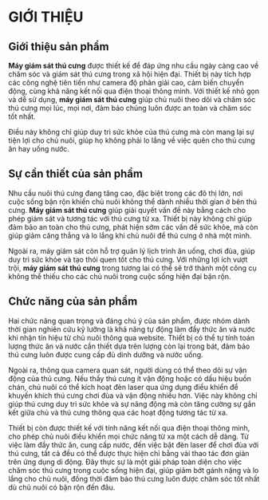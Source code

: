 
# GIỚI THIỆU

## Giới thiệu sản phẩm

**Máy giám sát thú cưng** được thiết kế để đáp ứng nhu cầu ngày càng cao về chăm sóc và giám sát thú cưng trong xã hội hiện đại. Thiết bị này tích hợp các công nghệ tiên tiến như camera độ phân giải cao, cảm biến chuyển động, cùng khả năng kết nối qua điện thoại thông minh. Với thiết kế nhỏ gọn và dễ sử dụng, **máy giám sát thú cưng** giúp chủ nuôi theo dõi và chăm sóc thú cưng mọi lúc, mọi nơi, đảm bảo chúng luôn được an toàn và chăm sóc tốt nhất. 

Điều này không chỉ giúp duy trì sức khỏe của thú cưng mà còn mang lại sự tiện lợi cho chủ nuôi, giúp họ không phải lo lắng về việc quên cho thú cưng ăn hay uống nước.

## Sự cần thiết của sản phẩm

Nhu cầu nuôi thú cưng đang tăng cao, đặc biệt trong các đô thị lớn, nơi cuộc sống bận rộn khiến chủ nuôi không thể dành nhiều thời gian ở bên thú cưng. **Máy giám sát thú cưng** giúp giải quyết vấn đề này bằng cách cho phép giám sát và tương tác với thú cưng từ xa. Thiết bị này không chỉ giúp đảm bảo an toàn cho thú cưng, phát hiện sớm các vấn đề sức khỏe, mà còn giúp giảm căng thẳng và lo lắng khi chủ nuôi để thú cưng ở nhà một mình. 

Ngoài ra, máy giám sát còn hỗ trợ quản lý lịch trình ăn uống, chơi đùa, giúp duy trì sức khỏe và tạo thói quen tốt cho thú cưng. Với những lợi ích vượt trội, **máy giám sát thú cưng** trong tương lai có thể sẽ trở thành một công cụ không thể thiếu cho các chủ nuôi trong cuộc sống hiện đại bận rộn.

## Chức năng của sản phẩm

Hai chức năng quan trọng và đáng chú ý của sản phẩm, được nhóm dành thời gian nghiên cứu kỹ lưỡng là khả năng tự động làm đầy thức ăn và nước khi nhận tín hiệu từ chủ nuôi thông qua website. Thiết bị có thể tự tính toán lượng thức ăn và nước cần thiết dựa trên lượng còn lại trong bát, đảm bảo thú cưng luôn được cung cấp đủ dinh dưỡng và nước uống.

Ngoài ra, thông qua camera quan sát, người dùng có thể theo dõi sự vận động của thú cưng. Nếu thấy thú cưng ít vận động hoặc có dấu hiệu buồn chán, chủ nuôi có thể kích hoạt đèn laser qua ứng dụng điều khiển để khuyến khích thú cưng chơi đùa và vận động nhiều hơn. Việc này không chỉ giúp thú cưng duy trì sức khỏe và sự năng động mà còn tăng cường sự gắn kết giữa chủ và thú cưng thông qua các hoạt động tương tác từ xa.

Thiết bị còn được thiết kế với tính năng kết nối qua điện thoại thông minh, cho phép chủ nuôi điều khiển mọi chức năng từ xa một cách dễ dàng. Từ việc làm đầy thức ăn, cung cấp nước, đến việc bật đèn laser để chơi đùa với thú cưng, tất cả đều có thể được thực hiện chỉ bằng vài thao tác đơn giản trên ứng dụng di động. Đây thực sự là một giải pháp toàn diện cho việc chăm sóc thú cưng trong cuộc sống hiện đại, giúp giảm bớt gánh nặng và lo lắng cho chủ nuôi, đồng thời đảm bảo thú cưng luôn được chăm sóc tốt nhất dù chủ nuôi có bận rộn đến đâu.